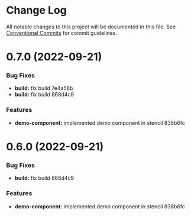 # Change Log

All notable changes to this project will be documented in this file.
See [Conventional Commits](https://conventionalcommits.org) for commit guidelines.

# 0.7.0 (2022-09-21)


### Bug Fixes

* **build:** fix build 7e4a58b
* **build:** fix build 868d4c9


### Features

* **demo-component:** implemented demo component in stencil 838b6fc





# 0.6.0 (2022-09-21)


### Bug Fixes

* **build:** fix build 868d4c9


### Features

* **demo-component:** implemented demo component in stencil 838b6fc
